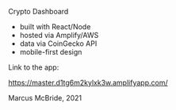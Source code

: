 Crypto Dashboard

- built with React/Node
- hosted via Amplify/AWS
- data via CoinGecko API
- mobile-first design

Link to the app:

https://master.d1tg6m2kylxk3w.amplifyapp.com/

Marcus McBride, 2021
